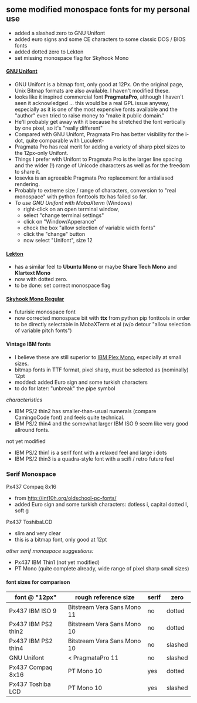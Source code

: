 some modified monospace fonts for my personal use
------------------------------------

- added a slashed zero to GNU Unifont
- added euro signs and some CE characters to some classic DOS / BIOS fonts
- added dotted zero to Lekton
- set missing monospace flag for Skyhook Mono

#### [GNU Unifont](http://www.unifoundry.com/unifont.html) 
- GNU Unifont is a bitmap font, only good at 12Px. On the original page, Unix Bitmap formats are also available. I haven't modified these.
- looks like it inspired commercial font **PragmataPro**, although I haven't seen it acknowledged ... 
  this would be a real GPL issue anyway, especially as it is one of the most expensive fonts available
  and the "author" even tried to raise money to "make it public domain."
- He'll probably get away with it because he stretched the font vertically by one pixel, so it's "really different"
- Compared with GNU Unifont, Pragmata Pro has better visibility for the i-dot, quite comparable with Luculent-
- Pragmata Pro has real merit for adding a variety of sharp pixel sizes to the 12px-only Unifont.
- Things I prefer with Unifont to Pragmata Pro is the larger line spacing and the wider (!) range of Unicode characters
  as well as for the freedom to share it.
- Iosevka is an agreeable Pragmata Pro replacement for antialiased rendering.
- Probably to extreme size / range of characters, conversion to "real monospace" with python fonttools ttx has failed so far.
- *To use GNU Unifont with MobaXterm* (Windows)
  - right-click on an open terminal window, 
  - select "change terminal settings" 
  - click on "Window/Apperance"
  - check the box "allow selection of variable width fonts"
  - click the "change" button
  - now select "Unifont", size 12  
   

#### [Lekton](http://luc.devroye.org/fonts-43679.html)
- has a similar feel to **Ubuntu Mono** or maybe **Share Tech Mono** and **Klartext Mono**
- now with dotted zero.
- to be done: set correct monospace flag
 
#### [Skyhook Mono Regular](https://www.myfonts.com/fonts/fontom-type/skyhook-mono/regular/)
- futurisic monospace font
- now corrected monospace bit with **ttx** from python pip fonttools 
  in order to be directly selectable in MobaXTerm et al (w/o detour "allow selection of variable pitch fonts")


#### Vintage IBM fonts

- I believe these are still superior to [IBM Plex Mono](https://github.com/IBM/plex), especially at small sizes. 
- bitmap fonts in TTF format, pixel sharp, must be selected as (nominally) 12pt
- modded: added Euro sign and some turkish characters 
- to do for later: "unbreak" the pipe symbol

*characteristics*
- IBM PS/2 thin2 has smaller-than-usual numerals (compare CamingoCode font) and feels quite technical.
- IBM PS/2 thin4 and the somewhat larger IBM ISO 9 seem like very good allround fonts.

not yet modified
- IBM PS/2 thin1 is a serif font with a relaxed feel and large i dots
- IBM PS/2 thin3 is a quadra-style font with a scifi / retro future feel

### Serif Monospace

Px437 Compaq 8x16
- from http://int10h.org/oldschool-pc-fonts/
- added Euro sign and some turkish characters: dotless i, capital dotted I, soft g

Px437 ToshibaLCD
- slim and very clear
- this is a bitmap font, only good at 12pt

*other serif monospace suggestions:* 
- Px437 IBM Thin1 (not yet modified) 
- PT Mono (quite complete already, wide range of pixel sharp small sizes)

#### font sizes for comparison


| font @ "12px"        | rough reference size            | serif | zero    |  
| -------------------- | ------------------------------- | ----- | ------- |
| Px437 IBM ISO 9      | Bitstream Vera Sans Mono 11     |  no   | dotted  |
| Px437 IBM PS2 thin2  | Bitstream Vera Sans Mono 10     |  no   | dotted  |
| Px437 IBM PS2 thin4  | Bitstream Vera Sans Mono 10     |  no   | slashed |
| GNU Unifont          | < PragmataPro 11                |  no   | slashed |
| Px437 Compaq 8x16    | PT Mono 10                      |  yes  | dotted  |
| Px437 Toshiba LCD    | PT Mono 10	                 |  yes  | slashed |
